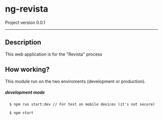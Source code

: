 # ng-revista
Project version 0.0.1

---

## Description
This web application is for the "Revista" process

## How working?
This module run on the two enviroments (development or production).

##### development mode
~~~
  $ npm run start:dev // For test on mobile devices (it's not secure)

  $ npm start
~~~
